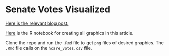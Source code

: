 # Senate Votes Visualized

[Here is the relevant blog post.](https://thelittledataset.com/2017/08/01/senate-votes-visualized/)

[Here](http://rpubs.com/apalbright/senate-votes-visualized) is the R notebook for creating all graphics in this article.

Clone the repo and run the `.Rmd` file to get `png` files of desired graphics. The `.Rmd` file calls on the `hcare_votes.csv` file.
